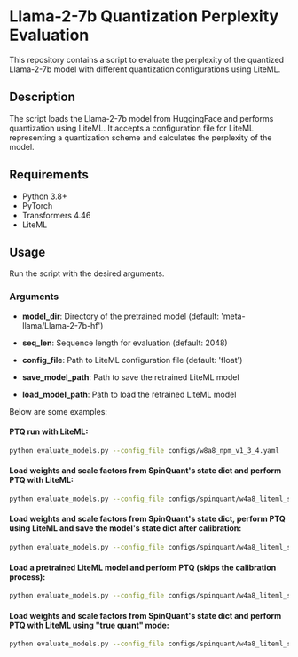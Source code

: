 # Llama-2-7b Quantization Perplexity Evaluation

This repository contains a script to evaluate the perplexity of the quantized Llama-2-7b model with different quantization configurations using LiteML.

## Description

The script loads the Llama-2-7b model from HuggingFace and performs quantization using LiteML. It accepts a configuration file for LiteML representing a quantization scheme and calculates the perplexity of the model.

## Requirements

- Python 3.8+
- PyTorch
- Transformers 4.46
- LiteML


## Usage

Run the script with the desired arguments.

### Arguments

* **model_dir**: Directory of the pretrained model (default: 'meta-llama/Llama-2-7b-hf')
 
* **seq_len**: Sequence length for evaluation (default: 2048)

* **config_file**: Path to LiteML configuration file (default: 'float')

* **save_model_path**: Path to save the retrained LiteML model

* **load_model_path**: Path to load the retrained LiteML model

Below are some examples:


#### PTQ run with LiteML:
```bash
python evaluate_models.py --config_file configs/w8a8_npm_v1_3_4.yaml
```

#### Load weights and scale factors from SpinQuant's state dict and perform PTQ with LiteML:
```bash
python evaluate_models.py --config_file configs/spinquant/w4a8_liteml_spinquant_e_external_state_dict.yaml
```

#### Load weights and scale factors from SpinQuant's state dict, perform PTQ using LiteML and save the model's state dict after calibration:
```bash
python evaluate_models.py --config_file configs/spinquant/w4a8_liteml_spinquant_e_external_state_dict.yaml --save_model_path /path/to/liteml_spinquant.pth
```

#### Load a pretrained LiteML model and perform PTQ (skips the calibration process):
```bash
python evaluate_models.py --config_file configs/spinquant/w4a8_liteml_spinquant_e_external_state_dict.yaml --load_model_path /path/to/liteml_spinquant.pth
```

#### Load weights and scale factors from SpinQuant's state dict and perform PTQ with LiteML using "true quant" mode:
```bash
python evaluate_models.py --config_file configs/spinquant/w4a8_liteml_spinquant_truequant_pwla.yaml
```

